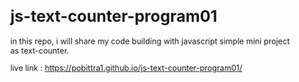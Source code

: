 # js-text-counter-program01
in this repo, i will share my code building with javascript simple mini project as text-counter.

live link : https://pobittra1.github.io/js-text-counter-program01/
